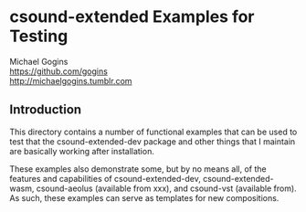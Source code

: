 # csound-extended Examples for Testing

Michael Gogins<br>
https://github.com/gogins<br>
http://michaelgogins.tumblr.com

## Introduction

This directory contains a number of functional examples that can be used to 
test that the csound-extended-dev package and other things that I maintain are 
basically working after installation. 

These examples also demonstrate some, but by no means all, of the features and 
capabilities of csound-extended-dev, csound-extended-wasm, csound-aeolus 
(available from xxx), and csound-vst (available from). As such, these examples 
can serve as templates for new compositions.


